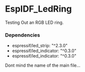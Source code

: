 # EspIDF_LedRing
Testing Out an RGB LED ring.

### Dependencies
  - espressif/led_strip: "^2.3.0"
  - espressif/led_indicator: "^0.3.0"
  - espressif/led_indicator: "^0.3.0"


Dont mind the name of the main file...